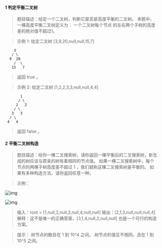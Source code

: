 #### 1 判定平衡二叉树

> 题目描述：给定一个二叉树，判断它是否是高度平衡的二叉树。
> 本题中，一棵高度平衡二叉树定义为： 一个二叉树每个节点 的左右两个子树的高度差的绝对值不超过1。

> 示例 1: 给定二叉树 [3,9,20,null,null,15,7]

```
    3
   / \
  9  20
    /  \
   15   7
```

> 返回 true 。

> 示例 2: 给定二叉树 [1,2,2,3,3,null,null,4,4]

```
       1
      / \
     2   2
    / \
   3   3
  / \
 4   4
```

> 返回 false 。

#### 2 平衡二叉树构造

> 题目描述：给你一棵二叉搜索树，请你返回一棵平衡后的二叉搜索树，新生成的树应该与原来的树有着相同的节点值。
> 如果一棵二叉搜索树中，每个节点的两棵子树高度差不超过 1 ，我们就称这棵二叉搜索树是平衡的。
> 如果有多种构造方法，请你返回任意一种。

> 示例：

![img](https://user-gold-cdn.xitu.io/2020/5/4/171e046bc8287d8b?imageView2/0/w/1280/h/960/format/webp/ignore-error/1)

![img](https://user-gold-cdn.xitu.io/2020/5/4/171e046d9a086675?imageView2/0/w/1280/h/960/format/webp/ignore-error/1)

> 输入：root = [1,null,2,null,3,null,4,null,null]
> 输出：[2,1,3,null,null,null,4]
> 解释：这不是唯一的正确答案，[3,1,4,null,2,null,null] 也是一个可行的构造方案。

> 提示：
> 树节点的数目在 1 到 10^4 之间。 树节点的值互不相同，且在 1 到 10^5 之间。